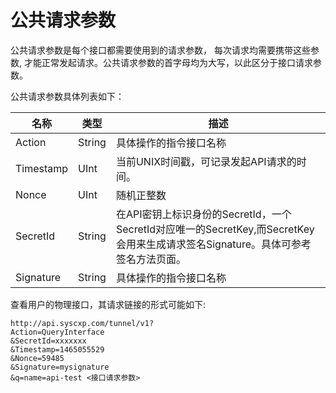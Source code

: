 # 公共请求参数

公共请求参数是每个接口都需要使用到的请求参数， 每次请求均需要携带这些参数, 才能正常发起请求。公共请求参数的首字母均为大写，以此区分于接口请求参数。

公共请求参数具体列表如下：

|名称|类型|描述|
|---|---|---|
|Action|String|具体操作的指令接口名称|
|Timestamp|UInt|当前UNIX时间戳，可记录发起API请求的时间。|
|Nonce|UInt|随机正整数|
|SecretId|String|在API密钥上标识身份的SecretId，一个SecretId对应唯一的SecretKey,而SecretKey会用来生成请求签名Signature。具体可参考签名方法页面。|
|Signature|String|具体操作的指令接口名称|

查看用户的物理接口，其请求链接的形式可能如下:
```
http://api.syscxp.com/tunnel/v1?
Action=QueryInterface
&SecretId=xxxxxxx
&Timestamp=1465055529
&Nonce=59485
&Signature=mysignature
&q=name=api-test <接口请求参数>
```